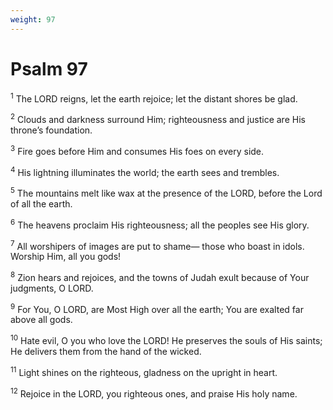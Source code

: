 ```yaml
---
weight: 97
---
```


# Psalm 97

<sup>1</sup> The LORD reigns, let the earth rejoice; let the distant shores be glad. 

<sup>2</sup> Clouds and darkness surround Him; righteousness and justice are His throne’s foundation. 

<sup>3</sup> Fire goes before Him and consumes His foes on every side. 

<sup>4</sup> His lightning illuminates the world; the earth sees and trembles. 

<sup>5</sup> The mountains melt like wax at the presence of the LORD, before the Lord of all the earth. 

<sup>6</sup> The heavens proclaim His righteousness; all the peoples see His glory. 

<sup>7</sup> All worshipers of images are put to shame— those who boast in idols. Worship Him, all you gods! 

<sup>8</sup> Zion hears and rejoices, and the towns of Judah exult because of Your judgments, O LORD. 

<sup>9</sup> For You, O LORD, are Most High over all the earth; You are exalted far above all gods. 

<sup>10</sup> Hate evil, O you who love the LORD! He preserves the souls of His saints; He delivers them from the hand of the wicked. 

<sup>11</sup> Light shines on the righteous, gladness on the upright in heart. 

<sup>12</sup> Rejoice in the LORD, you righteous ones, and praise His holy name. 


